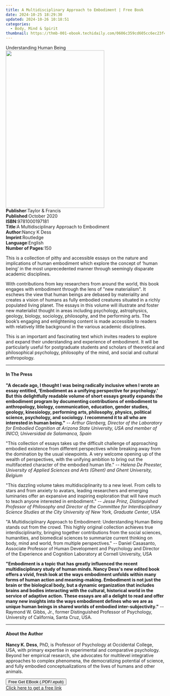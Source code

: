 ```yaml
---
title: A Multidisciplinary Approach to Embodiment | Free Book
date: 2024-10-25 18:29:30
updated: 2024-10-26 10:18:51
categories:
  - Body, Mind & Spirit
thumbnail: https://thmb-001-ebook.techidaily.com/0606c359cd605cc6ec23f4dc6eaf9910d489b118acc6919dc8062454b328d621.jpg
---
```

<main id="book-container">
  <div class="flex flex-col">
    <div class="book-brief flex-1 py-6 px-4 sm:p-6 md:py-10 md:px-8">
      <!-- brief-->
      <div class="book-brief-main">Understanding Human Being</div>
    </div>
    <div
      class="book-meta-info flex-1 grid gap-4 col-start-1 col-end-3 row-start-1 sm:mb-6 sm:grid-cols-4 lg:gap-6 lg:col-start-2 lg:row-end-6 lg:row-span-6 lg:mb-0"
    >
      <div
        class="book-meta-info-left place-content-center mt-4 p-4 text-sm leading-6 col-start-2 col-span-2 dark:text-slate-400"
      >
        <img
          class="w-full h-500 object-cover rounded-lg sm:h-255 sm:col-span-2 lg:col-span-full"
          src="https://img-001-ebook.techidaily.com/ea0f7b8855daa4fb664b02e87c90017d551c8758fb15d3898d09ac5fe6fd83cd.jpg"
          alt=""
          width="312"
          height="500"
        />
      </div>
      <div
        class="book-meta-info-right mt-2 col-start-1 row-start-2 col-span-3 self-center"
      >
        <!-- meta data  -->
        <div class="flex flex-col px-4 md:px-8">
          <div class="flex-1">
            <strong>Publisher</strong>:<span class="px-2"
              >Taylor &amp; Francis</span
            >
          </div>
          <div class="flex-1">
            <strong>Published</strong>:<span class="px-2">October 2020</span>
          </div>
          <div class="flex-1">
            <strong>ISBN</strong>:<span class="px-2">9781000197181</span>
          </div>
          <div class="flex-1">
            <strong>Title</strong>:<span class="px-2"
              >A Multidisciplinary Approach to Embodiment</span
            >
          </div>
          <div class="flex-1">
            <strong>Author</strong>:<span class="px-2">Nancy K Dess</span>
          </div>
          <div class="flex-1">
            <strong>Imprint</strong>:<span class="px-2">Routledge</span>
          </div>
          <div class="flex-1">
            <strong>Language</strong>:<span class="px-2">English</span>
          </div>
          <div class="flex-1">
            <strong>Number of Pages</strong>:<span class="px-2">150</span>
          </div>
        </div>
      </div>
    </div>
    <div class="book-description flex-1 py-6 px-4 sm:p-6 md:py-10 md:px-8">
      <div class="book-description-main">
        <div accordion-content="" id="description">
          <p>
            This is a collection of pithy and accessible essays on the nature
            and implications of human embodiment which explore the concept of
            ‘human being’ in the most unprecedented manner through seemingly
            disparate academic disciplines.
          </p>
          <p>
            With contributions from key researchers from around the world, this
            book engages with embodiment through the lens of "new materialism".
            It eschews the view that human beings are debased by materiality and
            creates a vision of humans as fully embodied creatures situated in a
            richly populated living planet. The essays in this volume will
            illustrate and foster new materialist thought in areas including
            psychology, astrophysics, geology, biology, sociology, philosophy,
            and the performing arts. The book’s engaging and enlightening
            content is made accessible to readers with relatively little
            background in the various academic disciplines.
          </p>
          <p>
            This is an important and fascinating text which invites readers to
            explore and expand their understanding and experience of embodiment.
            It will be particularly useful for postgraduate students and
            scholars of theoretical and philosophical psychology, philosophy of
            the mind, and social and cultural anthropology.
          </p>
        </div>
        <div class="accordion-fader"></div>
      </div>
    </div>
    <div class="book-excerpts flex-1 py-6 px-4 sm:p-6 md:py-10 md:px-8">
      <!-- excerpts-->
      <div class="book-excerpts-main">
        <hr />
        <h4 class="placeholder placeholder-heading">
          <span>In The Press</span>
        </h4>
        <p></p>
        <p>
          <strong
            >"A decade ago, I thought I was being radically inclusive when I
            wrote an essay entitled, ‘Embodiment as a unifying perspective for
            psychology.’ But this delightfully readable volume of short essays
            greatly expands the embodiment program by documenting contributions
            of embodiment to anthropology, biology, communication, education,
            gender studies, geology, kinesiology, performing arts, philosophy,
            physics, political science, psychology, and sociology. I recommend
            it to all who are interested in human being."</strong
          >
          --
          <i
            >Arthur Glenberg, Director of the Laboratory for Embodied Cognition
            at Arizona State University, USA and member of INICO, Universidad de
            Salamanca, Spain</i
          >
        </p>
        <p>
          "This collection of essays takes up the difficult challenge of
          approaching embodied existence from different perspectives while
          breaking away from the domination by the usual viewpoints. A very
          welcome opening up of the wealth of perspectives, with the unifying
          ambition to bring out the multifaceted character of the embodied human
          life." --
          <i
            >Helena De Preester, University of Applied Sciences and Arts (Ghent)
            and Ghent University, Belgium</i
          >
        </p>
        <p>
          "This dazzling volume takes multidisciplinarity to a new level. From
          cells to stars and from anxiety to avatars, leading researchers and
          emerging luminaries offer an expansive and inspiring exploration that
          will have much to teach anyone interested in embodiment." --
          <i
            >Jesse Prinz, Distinguished Professor of Philosophy and Director of
            the Committee for Interdisciplinary Science Studies at the City
            University of New York, Graduate Center</i
          >, USA
        </p>
        <p>
          "A Multidisciplinary Approach to Embodiment: Understanding Human Being
          stands out from the crowd. This highly original collection achieves
          true interdisciplinarity, bringing together contributions from the
          social sciences, humanities, and biomedical sciences to summarize
          current thinking on body, mind and world, from multiple perspectives."
          -- Daniel Casasanto, Associate Professor of Human Development and
          Psychology and Director of the Experience and Cognition Laboratory at
          Cornell University, USA
        </p>
        <p>
          <strong
            >"Embodiment is a topic that has greatly influenced the recent
            multidisciplinary study of human minds. Nancy Dess's new edited book
            offers a vivid, fresh look at the ways embodiment unfolds within
            many forms of human action and meaning-making. Embodiment is not
            just the brain or the biological body, but a dynamic organization
            that includes brains and bodies interacting with the cultural,
            historical world in the service of adaptive action. These essays are
            all a delight to read and offer many new insights into the ways
            embodiment defines who we are as unique human beings in shared
            worlds of embodied inter-subjectivity."</strong
          >
          -- Raymond W. Gibbs, Jr., former Distinguished Professor of
          Psychology, University of California, Santa Cruz, USA.
        </p>
        <p></p>
      </div>
    </div>
    <div class="book-about-author flex-1 py-6 px-4 sm:p-6 md:py-10 md:px-8">
      <!-- about author-->
      <div class="book-main-author-main">
        <hr />
        <h4 class="placeholder placeholder-heading">
          <span>About the Author</span>
        </h4>
        <p></p>
        <p>
          <strong>Nancy K. Dess</strong>, PhD, is Professor of Psychology at
          Occidental College, USA, with primary expertise in experimental and
          comparative psychology. Beyond her empirical research, she advocates
          for multilevel integrative approaches to complex phenomena, the
          democratizing potential of science, and fully embodied
          conceptualizations of the lives of humans and other animals.
        </p>
        <p></p>
      </div>
    </div>
    <div class="book-free-get flex-1 py-6 px-4 sm:p-6 md:py-10 md:px-8">
      <button
        id="btn-free-get"
        class="bg-blue-500 hover:bg-blue-700 text-white font-bold py-2 px-4 rounded"
      >
        Free Get EBook (.PDF/.epub)
      </button>
      <div id="countdown-display" class="px-2 text-lg mt-2"></div>
      <a
        id="free-link"
        class="hidden bg-blue-500 hover:bg-blue-700 text-white font-bold py-2 px-4 rounded"
        href="https://www.ebooks.com/en-us/book/210085752/a-multidisciplinary-approach-to-embodiment/nancy-k-dess/"
        target="_blank"
        >Click here to get a free link</a
      >
    </div>
    <script>
      let countdownTime = 0;
      let countdownInterval = null;
      document
        .getElementById('btn-free-get')
        .addEventListener('click', startCountdown);
      function startCountdown() {
        countdownTime = new Date().getTime() + 60000 * 3;
        countdownInterval = setInterval(updateCountdown, 1000);
        document.getElementById('btn-free-get').disabled = true;
        document
          .getElementById('btn-free-get')
          .classList.add('bg-gray-500', 'cursor-not-allowed');
      }
      function updateCountdown() {
        let currentTime = new Date().getTime();
        let timeLeft = countdownTime - currentTime;
        let secondsLeft = Math.floor(timeLeft / 1000);
        document.getElementById('countdown-display').innerHTML =
          `Remaining time: ${secondsLeft} seconds.`;
        if (secondsLeft <= 0) {
          clearInterval(countdownInterval);
          document.getElementById('btn-free-get').classList.add('hidden');
          document.getElementById('free-link').classList.remove('hidden');
          document.getElementById('countdown-display').innerHTML = '';
        }
      }
    </script>
  </div>
</main>

